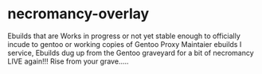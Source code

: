 # necromancy-overlay
 Ebuilds that are Works in progress 
  or not yet stable enough to officially incude to gentoo or working copies of 
  Gentoo Proxy Maintaier ebuilds I service, 
  Ebuilds dug up from the Gentoo graveyard for a bit of necromancy LIVE again!!! Rise from your grave.....

